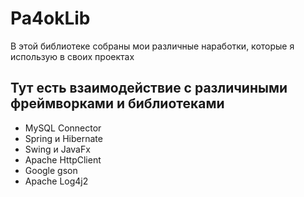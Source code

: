 # Pa4okLib
В этой библиотеке собраны мои различные наработки, которые я использую в своих проектах

## Тут есть взаимодействие с различиными фреймворками и библиотеками
- MySQL Connector
- Spring и Hibernate
- Swing и JavaFx
- Apache HttpClient
- Google gson
- Apache Log4j2
